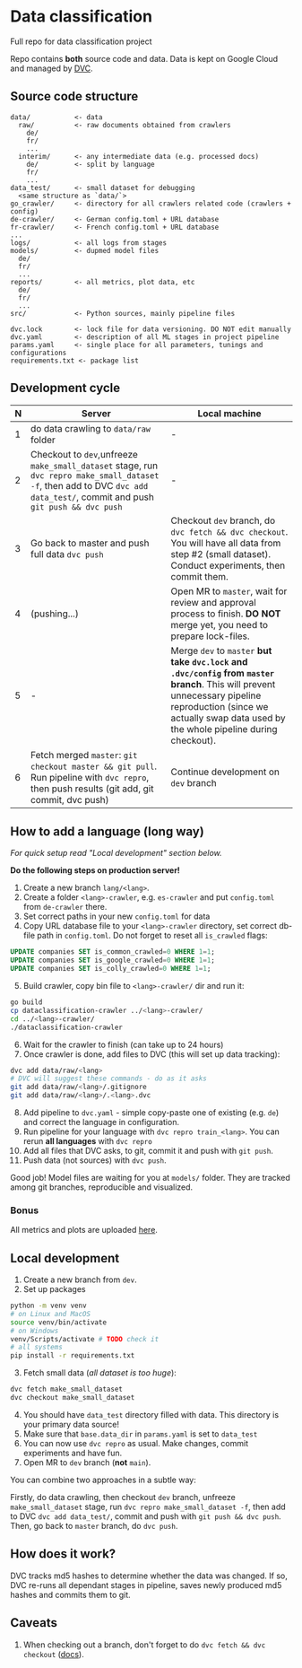 # Data classification
Full repo for data classification project

Repo contains **both** source code and data.
Data is kept on Google Cloud and managed by [DVC](https://dvc.org).

## Source code structure
```
data/           <- data
  raw/          <- raw documents obtained from crawlers
    de/
    fr/
    ...
  interim/      <- any intermediate data (e.g. processed docs)
    de/         <- split by language
    fr/
    ...
data_test/      <- small dataset for debugging
  <same structure as `data/`>
go_crawler/     <- directory for all crawlers related code (crawlers + config)
de-crawler/     <- German config.toml + URL database
fr-crawler/     <- French config.toml + URL database
...
logs/           <- all logs from stages
models/         <- dupmed model files
  de/
  fr/
  ...
reports/        <- all metrics, plot data, etc
  de/
  fr/
  ...
src/            <- Python sources, mainly pipeline files

dvc.lock        <- lock file for data versioning. DO NOT edit manually
dvc.yaml        <- description of all ML stages in project pipeline
params.yaml     <- single place for all parameters, tunings and configurations
requirements.txt <- package list
```

## Development cycle
| N | Server                                                                                                                                                                     | Local machine                                                                                                                                                                                                         |
|---|----------------------------------------------------------------------------------------------------------------------------------------------------------------------------|-----------------------------------------------------------------------------------------------------------------------------------------------------------------------------------------------------------------------|
| 1 | do data crawling to `data/raw` folder                                                                                                                                      | -                                                                                                                                                                                                                     |
| 2 | Checkout to `dev`,unfreeze `make_small_dataset` stage, run `dvc repro make_small_dataset -f`, then add to DVC `dvc add data_test/`, commit and push `git push && dvc push` | -                                                                                                                                                                                                                     |
| 3 | Go back to master and push full data `dvc push`                                                                                                                            | Checkout `dev` branch, do `dvc fetch && dvc checkout`. You will have all data from step #2 (small dataset). Conduct experiments, then commit them.                                                                    |
| 4 | (pushing...)                                                                                                                                                               | Open MR to `master`, wait for review and approval process to finish. **DO NOT** merge yet, you need to prepare lock-files.                                                                                            |
| 5 | -                                                                                                                                                                          | Merge `dev` to `master` **but take `dvc.lock` and `.dvc/config` from `master` branch**. This will prevent unnecessary pipeline reproduction (since we actually swap data used by the whole pipeline during checkout). |
| 6 | Fetch merged `master`: `git checkout master && git pull`. Run pipeline with `dvc repro`, then push results (git add, git commit, dvc push)                                 | Continue development on `dev` branch                                                                                                                                                                                  |

## How to add a language (long way)
_For quick setup read "Local development" section below._

**Do the following steps on production server!**
1. Create a new branch `lang/<lang>`.
2. Create a folder `<lang>-crawler`, e.g. `es-crawler` and put `config.toml` from `de-crawler` there.
3. Set correct paths in your new `config.toml` for data
4. Copy URL database file to your `<lang>-crawler` directory, set correct db-file path in `config.toml`.
   Do not forget to reset all `is_crawled` flags:
```sql
UPDATE companies SET is_common_crawled=0 WHERE 1=1;
UPDATE companies SET is_google_crawled=0 WHERE 1=1;
UPDATE companies SET is_colly_crawled=0 WHERE 1=1;
```
5. Build crawler, copy bin file to `<lang>-crawler/` dir and run it:
```bash
go build
cp dataclassification-crawler ../<lang>-crawler/
cd ../<lang>-crawler/
./dataclassification-crawler
```
6. Wait for the crawler to finish (can take up to 24 hours)
7. Once crawler is done, add files to DVC (this will set up data tracking):
```bash
dvc add data/raw/<lang>
# DVC will suggest these commands - do as it asks
git add data/raw/<lang>/.gitignore
git add data/raw/<lang>/.<lang>.dvc
```
8. Add pipeline to `dvc.yaml` -
   simple copy-paste one of existing (e.g. `de`) and correct the language in configuration.
9. Run pipeline for your language with `dvc repro train_<lang>`. You can rerun **all languages** with `dvc repro`
10. Add all files that DVC asks, to git, commit it and push with `git push`.
11. Push data (not sources) with `dvc push`.

Good job! Model files are waiting for you at `models/` folder.
They are tracked among git branches, reproducible and visualized.

### Bonus
All metrics and plots are uploaded
[here](https://studio.iterative.ai/user/alekseik1/views/dataclassification-crawler-e1vtfsj7dv).

## Local development
1. Create a new branch from `dev`.
2. Set up packages
```bash
python -m venv venv
# on Linux and MacOS
source venv/bin/activate
# on Windows
venv/Scripts/activate # TODO check it
# all systems
pip install -r requirements.txt
```
3. Fetch small data (_all dataset is too huge_):
```bash
dvc fetch make_small_dataset
dvc checkout make_small_dataset
```
4. You should have `data_test` directory filled with data. This directory is your primary data source!
5. Make sure that `base.data_dir` in `params.yaml` is set to `data_test`
6. You can now use `dvc repro` as usual. Make changes, commit experiments and have fun.
7. Open MR to `dev` branch (**not** `main`).

You can combine two approaches in a subtle way:

Firstly, do data crawling, then checkout `dev` branch, unfreeze `make_small_dataset` stage,
run `dvc repro make_small_dataset -f`, then add to DVC `dvc add data_test/`, commit and push with
`git push && dvc push`. Then, go back to `master` branch, do `dvc push`.


## How does it work?
DVC tracks md5 hashes to determine whether the data was changed.
If so, DVC re-runs all dependant stages in pipeline, saves newly produced md5 hashes and commits them to git.

## Caveats
1. When checking out a branch, don't forget to do `dvc fetch && dvc checkout` ([docs](https://dvc.org/doc/command-reference/checkout)).